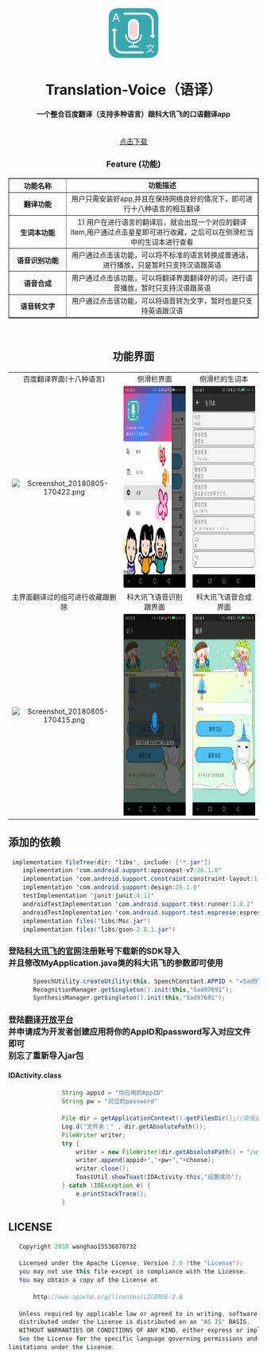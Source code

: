 <div align="center">
<img src="https://github.com/wanghao15536870732/Translation-Voice/blob/master/logo_t.png" height="100px" width="100px"/>
 
<h1>  Translation-Voice（语译） </h1>

#### 一个整合百度翻译（支持多种语言）跟科大讯飞的口语翻译app
<br />
<a href="https://github.com/wanghao15536870732/Translation-Voice/blob/master/app-release.apk?raw=true">点击下载</a>

<br />

### Feature (功能)

<table border="1px solid green" style="border-collapse: collapse" cellpadding="15">
        <tr>
            <th width="100px">功能名称</th>
            <td align="center"><strong>功能描述</strong></td>
        </tr>
        <tr>
            <th>翻译功能</th>
            <td align="center">用户只需安装好app,并且在保持网络良好的情况下，即可进行十八种语言的相互翻译</td>
        </tr>
        <tr>
            <th>生词本功能</th>
            <td align="center">1) 用户在进行语言的翻译后，就会出现一个对应的翻译item,用户通过点击星星即可进行收藏，之后可以在侧滑栏当中的生词本进行查看
        </tr>
        <tr>
            <th>语音识别功能</th>
            <td align="center">用户通过点击该功能，可以将不标准的语言转换成普通话，进行播放，只是暂时只支持汉语跟英语</td>
        </tr>
        <tr>
            <th>语音合成</th>
            <td align="center">用户通过点击该功能，可以将翻译界面翻译好的词，进行语音播放，暂时只支持汉语跟英语</td>
        </tr>
        <tr>
             <th>语音转文字</th>
            <td align="center">用户通过点击该功能，可以将语音转为文字，暂时也是只支持英语跟汉语</td>
        </tr>
        <tr>
            
</table>

<br />

</div>

<div align="center">

## 功能界面
||||
|:--:|:--:|:--:|
|百度翻译界面(十八种语言)|侧滑栏界面|侧滑栏的生词本|
|![Screenshot_20180805-170422.png](https://upload-images.jianshu.io/upload_images/9140378-c9d2a4ba02ab625f.png?imageMogr2/auto-orient/strip%7CimageView2/2/w/250)|<div align=center><img width="250" height="405" src="https://github.com/wanghao15536870732/Translation-Voice/blob/master/picture/Screenshot_20180712-162101.png"/>|<div align=center><img width="250" height="405" src="https://github.com/wanghao15536870732/Translation-Voice/blob/master/picture/Screenshot_20180712-162237.png"/></div>|
|主界面翻译过的组可进行收藏跟删除|科大讯飞语音识别跟界面|科大讯飞语音合成界面|
|![Screenshot_20180805-170415.png](https://upload-images.jianshu.io/upload_images/9140378-ed116e6bc4feac16.png?imageMogr2/auto-orient/strip%7CimageView2/2/w/250) |<div align=center><img width="250" height="405" src="https://github.com/wanghao15536870732/Translation-Voice/blob/master/picture/Screenshot_20180712-162224.png"/></div> | <div align=center><img width="250" height="405" src="https://github.com/wanghao15536870732/Translation-Voice/blob/master/picture/Screenshot_20180712-162231.png"/></div>|
 
 </div>
 
 
## 添加的依赖
```java
 implementation fileTree(dir: 'libs', include: ['*.jar'])
    implementation 'com.android.support:appcompat-v7:26.1.0'
    implementation 'com.android.support.constraint:constraint-layout:1.1.0'
    implementation 'com.android.support:design:26.1.0'
    testImplementation 'junit:junit:4.12'
    androidTestImplementation 'com.android.support.test:runner:1.0.2'
    androidTestImplementation 'com.android.support.test.espresso:espresso-core:3.0.2'
    implementation files('libs/Msc.jar')
    implementation files('libs/gson-2.8.1.jar')
 ```
 ### 登陆[科大讯飞的官网](http://www.xfyun.cn/)注册账号下载新的SDK导入<br>并且修改MyApplication.java类的科大讯飞的参数即可使用
 ```java
        SpeechUtility.createUtility(this, SpeechConstant.APPID + "=5ad97691");
        RecognitionManager.getSingleton().init(this,"5ad97691");
        SynthesisManager.getSingleton().init(this,"5ad97691");
 ```
 ### 登陆[翻译开放平台](https://fanyi-api.baidu.com/api/trans/product/index)<br>并申请成为开发者创建应用将你的AppID和password写入对应文件即可<br>别忘了重新导入jar包
 #### IDActivity.class
 ```java
                String appid = "你应用的AppID"
                String pw = "对应的password"

                File dir = getApplicationContext().getFilesDir();//查找这个应用下的所有文件所在的目录
                Log.d("文件夹：" , dir.getAbsolutePath());
                FileWriter writer;
                try {
                    writer = new FileWriter(dir.getAbsolutePath() + "/userinfo.txt");
                    writer.append(appid+","+pw+","+choose);
                    writer.close();
                    ToastUtil.showToast(IDActivity.this,"设置成功");
                } catch (IOException e) {
                    e.printStackTrace();
                }
 ```
## LICENSE
```java
   Copyright 2018 wanghao15536870732

   Licensed under the Apache License, Version 2.0 (the "License");
   you may not use this file except in compliance with the License.
   You may obtain a copy of the License at

       http://www.apache.org/licenses/LICENSE-2.0

   Unless required by applicable law or agreed to in writing, software
   distributed under the License is distributed on an "AS IS" BASIS,
   WITHOUT WARRANTIES OR CONDITIONS OF ANY KIND, either express or implied.
   See the License for the specific language governing permissions and
limitations under the License.
```
